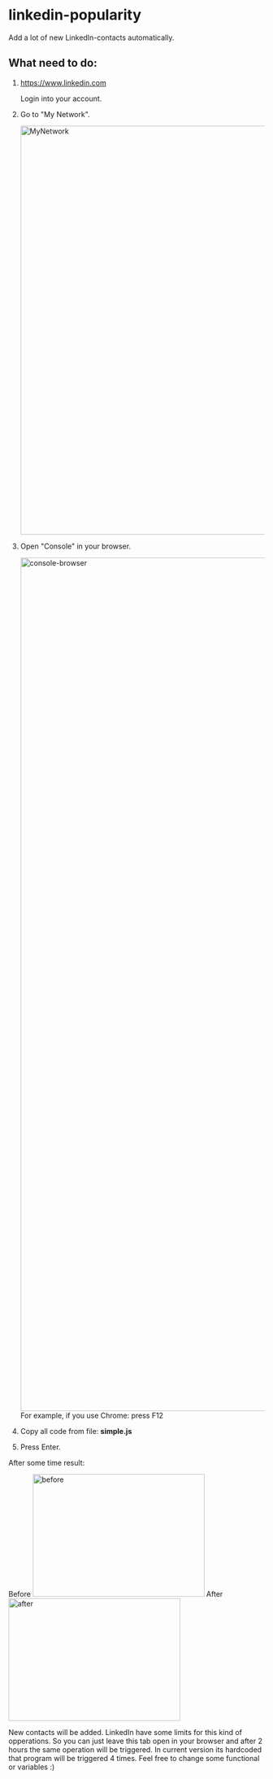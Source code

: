 # linkedin-popularity

Add a lot of new LinkedIn-contacts automatically.

## What need to do:

1. https://www.linkedin.com

    Login into your account. 

2. Go to "My Network".
 
    <img width="606" height="804" alt="MyNetwork" src="https://github.com/pomanitzz/linkedin-popularity/resources/MyNetwork.jpg">

3. Open "Console" in your browser. 
    
    <img width="3072" height="1678" alt="console-browser" src="https://github.com/pomanitzz/linkedin-popularity/resources/console-browser.png">
    For example, if you use Chrome: press F12
 
4. Copy all code from file: **simple.js**

5. Press Enter.

After some time result:

Before
<img width="338" height="241" alt="before" src="https://github.com/pomanitzz/linkedin-popularity/resources/before.jpg">
After
<img width="338" height="241" alt="after" src="https://github.com/pomanitzz/linkedin-popularity/resources/after.jpg">


New contacts will be added. LinkedIn have some limits for this kind of opperations.
So you can just leave this tab open in your browser and after 2 hours the same operation will be triggered.
In current version its hardcoded that program will be triggered 4 times. Feel free to change some functional or variables :)